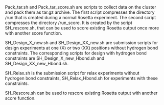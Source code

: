 Pack_tar.sh and Pack_tar_score.sh are scripts to collect data on the cluster and pack them as tar.gz archive.
The first script compresses the directory /run that is created during a normal Rosetta experiment.
The second script compresses the directory /run_score. It is created by the script SH_rescore.sh, that can be used to score existing Rosetta output once more with another score function.

SH_Design_X_new.sh and SH_Design_XX_new.sh are submission scripts for design experiments at one (X) or two (XX) positions without hydrogen bond constraints.
The corresponding scripts for design with hydrogen bond constraints are SH_Design_X_new_Hbond.sh and SH_Design_XX_new_Hbond.sh.

SH_Relax.sh is the submission script for relax experiments without hydrogen bond constraints, SH_Relax_Hbond.sh for experiments with these constraints.

SH_Rescore.sh can be used to rescore existing Rosetta output with another score function.
